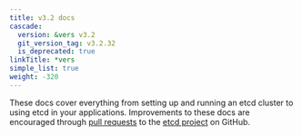 ```yaml
---
title: v3.2 docs
cascade:
  version: &vers v3.2
  git_version_tag: v3.2.32
  is_deprecated: true
linkTitle: *vers
simple_list: true
weight: -320
---
```


These docs cover everything from setting up and running an etcd cluster to using
etcd in your applications. Improvements to these docs are encouraged through
[pull requests](https://help.github.com/en/articles/about-pull-requests) to the
[etcd project](https://github.com/etcd-io/etcd) on GitHub.
